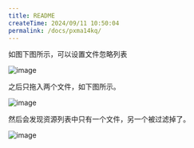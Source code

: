 ```yaml
---
title: README
createTime: 2024/09/11 10:50:04
permalink: /docs/pxma14kq/
---
```


如图下图所示，可以设置文件忽略列表

![image](30.PNG)

之后只拖入两个文件，如下图所示。

![image](31.png)

然后会发现资源列表中只有一个文件，另一个被过滤掉了。

![image](32.PNG)

